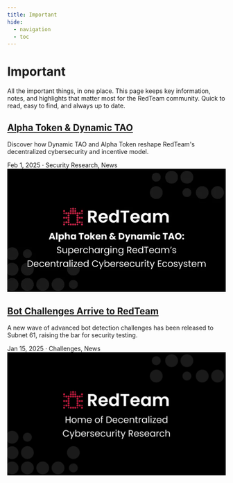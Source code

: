 ```yaml
---
title: Important
hide:
  - navigation
  - toc
---
```


<div class="blog-header">
  <h1>Important</h1>
  <p class="blog-subtitle">All the important things, in one place. This page keeps key information, notes, and highlights that matter most for the RedTeam community. Quick to read, easy to find, and always up to date.</p>
</div>

<div class="blog-posts">

  <article class="blog-post">
    <div class="post-content">
      <h2><a href="../blog/posts/dynamic-tao-alpha-token/">Alpha Token & Dynamic TAO</a></h2>
      <p class="post-excerpt">Discover how Dynamic TAO and Alpha Token reshape RedTeam's decentralized cybersecurity and incentive model.</p>
      <div class="post-meta">
        <span class="post-date">Feb 1, 2025</span>
        <span class="post-separator">·</span>
        <span class="post-tags">Security Research, News</span>
      </div>
    </div>
    <div class="post-image">
      <img src="../assets/images/alpha-token.png" alt="Alpha Token & Dynamic TAO">
    </div>
  </article>

  <article class="blog-post">
    <div class="post-content">
      <h2><a href="../blog/posts/bot-detection-challenges/">Bot Challenges Arrive to RedTeam</a></h2>
      <p class="post-excerpt">A new wave of advanced bot detection challenges has been released to Subnet 61, raising the bar for security testing.</p>
      <div class="post-meta">
        <span class="post-date">Jan 15, 2025</span>
        <span class="post-separator">·</span>
        <span class="post-tags">Challenges, News</span>
      </div>
    </div>
    <div class="post-image">
      <img src="../assets/images/decentralized-cybersecurity.png" alt="Bot Challenges">
    </div>
  </article>

</div>
